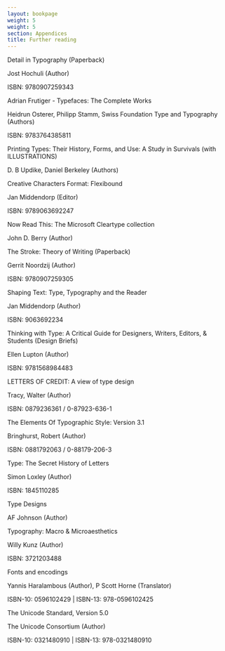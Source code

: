 ```yaml
---
layout: bookpage
weight: 5
weight: 5
section: Appendices
title: Further reading
---
```


<p class="p1">

<p class="p2">Detail in Typography (Paperback)

<p class="p3">Jost Hochuli (Author)

<p class="p2"><span class="s1">ISBN: 9780907259343</span>

<p class="p1">

<p class="p2">Adrian Frutiger - Typefaces: The Complete Works

<p class="p3">Heidrun Osterer, Philipp Stamm, Swiss Foundation Type and Typography (Authors)

<p class="p2"><span class="s1">ISBN: 9783764385811</span>

<p class="p1">

<p class="p2">Printing Types: Their History, Forms, and Use: A Study in Survivals (with ILLUSTRATIONS)

<p class="p3">D. B Updike,  Daniel Berkeley (Authors)

<p class="p1">

<p class="p2">Creative Characters Format: Flexibound

<p class="p3">Jan Middendorp (Editor)

<p class="p2"><span class="s1">ISBN: 9789063692247</span>

<p class="p1">

<p class="p2">Now Read This: The Microsoft Cleartype collection

<p class="p3">John D. Berry (Author)

<p class="p1">

<p class="p2">The Stroke: Theory of Writing (Paperback)

<p class="p3">Gerrit Noordzij (Author)

<p class="p2"><span class="s1">ISBN: 9780907259305</span>

<p class="p1">

<p class="p2">Shaping Text: Type, Typography and the Reader

<p class="p3">Jan Middendorp  (Author)

<p class="p2"><span class="s1">ISBN: 9063692234</span>

<p class="p1">

<p class="p2">Thinking with Type: A Critical Guide for Designers, Writers, Editors, &amp; Students (Design Briefs)

<p class="p3">Ellen Lupton (Author)

<p class="p2"><span class="s1">ISBN: 9781568984483</span>

<p class="p1">

<p class="p2">LETTERS OF CREDIT: A view of type design

<p class="p3">Tracy, Walter (Author)

<p class="p2"><span class="s1">ISBN: 0879236361 / 0-87923-636-1</span>

<p class="p1">

<p class="p2">The Elements Of Typographic Style: Version 3.1

<p class="p3">Bringhurst, Robert (Author)

<p class="p2"><span class="s1">ISBN: 0881792063 / 0-88179-206-3</span>

<p class="p1">

<p class="p2">Type: The Secret History of Letters

<p class="p3">Simon Loxley (Author)

<p class="p4"><span class="s2">ISBN: </span>1845110285

<p class="p1">

<p class="p2">Type Designs

<p class="p3">AF Johnson (Author)

<p class="p3">

<p class="p1">Typography: Macro &amp; Microaesthetics

<p class="p3">Willy Kunz (Author)

<p class="p4"><span class="s2">ISBN: </span>3721203488

<p class="p4">

<p class="p4">Fonts and encodings

<p class="p1"><span class="s1">Yannis Haralambous</span><span class="s2"> (Author), <span class="s1">P Scott Horne</span> (Translator)</span>

<p class="p4">ISBN-10: 0596102429 | ISBN-13: 978-0596102425

<p class="p4">

<p class="p4">The Unicode Standard, Version 5.0

<p class="p1"><span class="s1">The Unicode Consortium</span><span class="s2"> (Author)</span>

<p class="p1">ISBN-10: 0321480910 | ISBN-13: 978-0321480910</p>